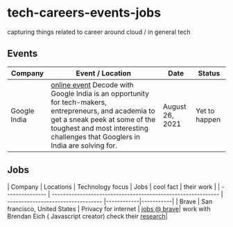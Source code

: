# tech-careers-events-jobs
capturing things related to career around cloud / in general tech


## Events

| Company         | Event / Location                                             | Date                               | Status      |
| --------------- | ------------------------------------------------------------ | ---------------------------------- |------------|
| Google India    | [online event](https://careersonair.withgoogle.com/events/decode-with-google-21) Decode with Google India is an opportunity for tech-makers, entrepreneurs, and academia to get a sneak peek at some of the toughest and most interesting challenges that Googlers in India are solving for. | August 26, 2021   | Yet to happen |


## Jobs

| Company         | Locations                                     | Technology focus      | Jobs | cool fact | their work |
| --------------- | ------------------------------------------------------------ | ---------------------------------- |------------|-----------|
| Brave | San francisco, United States | Privacy for internet | [jobs @ brave](https://www.linkedin.com/company/brave-software/jobs/)| work with Brendan Eich ( Javascript creator) check their [research](https://brave.com/research/)|
